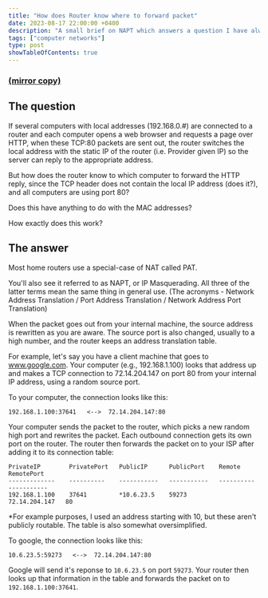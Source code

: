 ```yaml
---
title: "How does Router know where to forward packet"
date: 2023-08-17 22:00:00 +0400
description: "A small brief on NAPT which answers a question I have always had while studting Computer Networks"
tags: ["computer networks"]
type: post
showTableOfContents: true
---
```


### [(mirror copy)](https://superuser.com/questions/105838/how-does-router-know-where-to-forward-packet)

## The question

If several computers with local addresses (192.168.0.#) are connected to a router and each computer opens a web browser and requests a page over HTTP, when these TCP:80 packets are sent out, the router switches the local address with the static IP of the router (i.e. Provider given IP) so the server can reply to the appropriate address.

But how does the router know to which computer to forward the HTTP reply, since the TCP header does not contain the local IP address (does it?), and all computers are using port 80?

Does this have anything to do with the MAC addresses?

How exactly does this work?

## The answer 


Most home routers use a special-case of NAT called PAT.

You'll also see it referred to as NAPT, or IP Masquerading. All three of the latter terms mean the same thing in general use. (The acronyms - Network Address Translation / Port Address Translation / Network Address Port Translation)

When the packet goes out from your internal machine, the source address is rewritten as you are aware. The source port is also changed, usually to a high number, and the router keeps an address translation table.

For example, let's say you have a client machine that goes to www.google.com. Your computer (e.g., 192.168.1.100) looks that address up and makes a TCP connection to 72.14.204.147 on port 80 from your internal IP address, using a random source port.

To your computer, the connection looks like this:

`192.168.1.100:37641   <-->  72.14.204.147:80`

Your computer sends the packet to the router, which picks a new random high port and rewrites the packet. Each outbound connection gets its own port on the router. The router then forwards the packet on to your ISP after adding it to its connection table:

```
PrivateIP        PrivatePort   PublicIP      PublicPort    Remote          RemotePort
-------------    ----------    -----------   -----------   ----------      -----------
192.168.1.100    37641         *10.6.23.5    59273         72.14.204.147   80
```

*For example purposes, I used an address starting with 10, but these aren't publicly routable. The table is also somewhat oversimplified.

To google, the connection looks like this:

`10.6.23.5:59273   <-->  72.14.204.147:80`

Google will send it's reponse to `10.6.23.5` on port `59273`. Your router then looks up that information in the table and forwards the packet on to `192.168.1.100:37641`.
